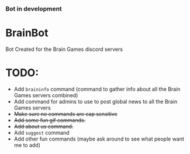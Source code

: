 ### Bot in development

# BrainBot
 Bot Created for the Brain Games discord servers

# TODO:
* Add `braininfo` command (command to gather info about all the Brain Games servers combined)
* Add command for admins to use to post global news to all the Brain Games servers
* ~~Make sure no commands are cap sensitive~~
* ~~Add some fun gif commands.~~
* ~~Add about us command.~~
* Add `suggest` command
* Add other fun commands (maybe ask around to see what people want me to add)

